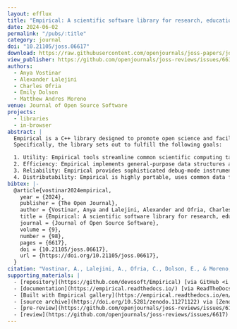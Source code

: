 ```yaml
---
layout: efflux
title: "Empirical: A scientific software library for research, education, and public engagement"
date: 2024-06-02
permalink: "/pubs/:title"
category: journal
doi: "10.21105/joss.06617"
download: https://raw.githubusercontent.com/openjournals/joss-papers/joss.06617/joss.06617/10.21105.joss.06617.pdf
view_publisher: https://github.com/openjournals/joss-reviews/issues/6617
authors:
  - Anya Vostinar
  - Alexander Lalejini
  - Charles Ofria
  - Emily Dolson
  - Matthew Andres Moreno
venue: Journal of Open Source Software
projects:
  - libraries
  - in-browser
abstract: |
  Empirical is a C++ library designed to promote open science and facilitate the development of scientific software that is efficient, reliable, and easily distributable to researchers and non-experts alike.
  Specifically, the library sets out to fulfill the following goals:

  1. Utility: Empirical tools streamline common scientific computing tasks such as configuration, end-to-end data management, and mathematical manipulations.
  2. Efficiency: Empirical implements general-purpose data structures and algorithms that emphasize computational efficiency to support scientific computing workloads.
  3. Reliability: Empirical provides sophisticated debug-mode instrumentation including audited memory management and safety-checked versions of standard library containers.
  4. Distributability: Empirical is highly portable, uses common data formats, and facilitates compile-to-web app development with object-oriented bindings for Emscripten/WebAssembly GUI elements, all with the goal of building broadly accessible scientific software.
bibtex: |-
  @article{vostinar2024empirical,
    year = {2024},
    publisher = {The Open Journal},
    author = {Vostinar, Anya and Lalejini, Alexander and Ofria, Charles and Dolson, Emily and Moreno, Matthew Andres},
    title = {Empirical: A scientific software library for research, education, and public engagement},
    journal = {Journal of Open Source Software},
    volume = {9},
    number = {98},
    pages = {6617},
    doi = {10.21105/joss.06617},
    url = {https://doi.org/10.21105/joss.06617},
  }
citation: "Vostinar, A., Lalejini, A., Ofria, C., Dolson, E., & Moreno, M.A. (2024). Empirical: A scientific software library for research, education, and public engagement. Journal of Open Source Software, 9(98), 6617, https://doi.org/10.21105/joss.06617"
supporting_materials: |
  - [repository](https://github.com/devosoft/Empirical) [via GitHub <i class="icon-github-1"></i>](https://github.com/)
  - [documentation](https://empirical.readthedocs.io/) [via ReadTheDocs 📖](https://readthedocs.org/)
  - [Built with Empirical gallery](https://empirical.readthedocs.io/en/latest/BuiltWithEmpiricalGallery) [via ReadTheDocs 📖](https://readthedocs.org/)
  - [source archive](https://doi.org/10.5281/zenodo.11271122) via [Zenodo *z*](https://zenodo.org/)
  - [pre-review](https://github.com/openjournals/joss-reviews/issues/6151) [via GitHub <i class="icon-github-1"></i>](https://github.com/)
  - [review](https://github.com/openjournals/joss-reviews/issues/6617) [via GitHub <i class="icon-github-1"></i>](https://github.com/)
---
```


